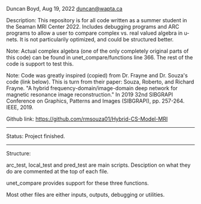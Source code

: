 Duncan Boyd, Aug 19, 2022
duncan@wapta.ca

Description: This repository is for all code written as a summer student in the Seaman MRI Center 2022. 
Includes debugging programs and ARC programs to allow a user to compare complex vs. real valued algebra in u-nets.
It is not particularily optimized, and could be structured better. 

Note: Actual complex algebra (one of the only completely original parts of this code) can
be found in unet_compare/functions line 366. The rest of the code is support to test this. 

Note: Code was greatly inspired (copied) from Dr. Frayne and Dr. Souza's code (link below).
This is turn from their paper: 
Souza, Roberto, and Richard Frayne. "A hybrid frequency-domain/image-domain deep network for magnetic resonance image reconstruction." In 2019 32nd SIBGRAPI Conference on Graphics, Patterns and Images (SIBGRAPI), pp. 257-264. IEEE, 2019.

Github link: https://github.com/rmsouza01/Hybrid-CS-Model-MRI

---

Status: Project finished.

---

Structure:

arc_test, local_test and pred_test are main scripts. Desciption on what they do are commented at the top of each file.

unet_compare provides support for these three functions.

Most other files are either inputs, outputs, debugging or utilities.





